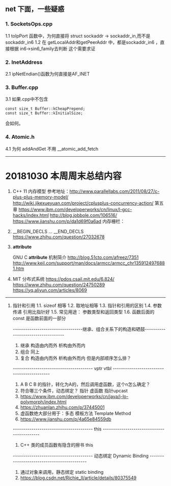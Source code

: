 ## net 下面，一些疑惑

### 1. SocketsOps.cpp
1.1 toIpPort 函数中，为何直接将 struct sockaddr -> sockaddr_in,而不是 sockaddr_in6
1.2 在 getLocalAddr和getPeerAddr 中，都是sockaddr_in6 ，直接根据 in6->sin6_family去判断
这个需要求证

### 2. InetAddress
2.1 ipNetEndian()函数为何直接是AF_INET

### 3. Buffer.cpp
3.1 如果.cpp中不包含 
```
const size_t Buffer::kCheapPrepend;
const size_t Buffer::kInitialSize;
```
会如何。

### 4. Atomic.h
4.1 为何 addAndGet 不用 __atomic_add_fetch




---------------------------------------------------------
# 20181030 本周周末总结内容
1. C++ 11 内存模型
   参考地址：http://www.parallellabs.com/2011/08/27/c-plus-plus-memory-model/
   http://wiki.jikexueyuan.com/project/cplusplus-concurrency-action/  第五章
   https://www.ibm.com/developerworks/cn/linux/l-gcc-hacks/index.html
   http://blog.jobbole.com/106516/
   https://www.jianshu.com/p/da1d69f0a6ad
    内存栅栏：

2. __BEGIN_DECLS  ... __END_DECLS
    https://www.zhihu.com/question/27032678

3. __attribute__
   
   GNU C __attribute__ 机制简介
   http://blog.51cto.com/afreez/7351
   http://www.keil.com/support/man/docs/armcc/armcc_chr1359124976881.htm
   

4. MIT 分布式系统 
   https://pdos.csail.mit.edu/6.824/
   https://www.zhihu.com/question/24750289
   https://yq.aliyun.com/articles/8069

--------------------------------------------------------------------
1. 指针和引用
   1.1. sizeof 相等
   1.2. 取地址相等
   1.3. 指针和引用的区别
   1.4. 参数传递 引用比指针好
   1.5. 常见用途： 参数类型和返回类型
   1.6. 函数后面的const 是函数前面的一部分
   

   ----------------------------------继承、组合关系下的构造和硒鼓-----------------------------------
   1. 继承 构造由内而外  析构由外而内
   2. 组合 同上
   3. 复合 构造由内而外  析构由外而内  但是内部顺序怎么排？
   
   --------------------------------------- vptr vtbl  -------------------------------------------
   1. A B C   B 的指针，转化为A的，然后调用虚函数，这个n怎么确定？
   2. 符合哪三个条件，动态绑定？ 指针 虚函数 指针upcast
   3. https://www.ibm.com/developerworks/cn/java/j-lo-polymorph/index.html
   4. https://zhuanlan.zhihu.com/p/37445001
   5. 虚函数绝大部分用于：多态 模板方法 Template Method
   6. https://www.jianshu.com/p/4a65e84559db

   --------------------------------------- this  -------------------------------------------
    1. C++ 类的成员函数有隐含的擦书 this


   --------------------------------------- 动态绑定 Dynamic Binding  -------------------------------------------
   1. 通过对象来调用，静态绑定 static binding
   2. https://blog.csdn.net/Richie_ll/article/details/80375549